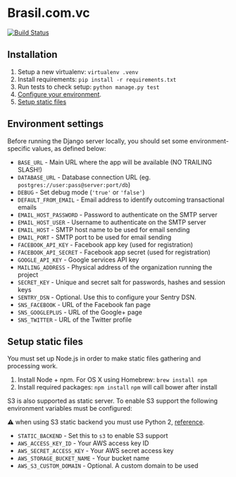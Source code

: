 Brasil.com.vc
=============

[![Build Status](https://travis-ci.org/brasilcomvc/brasilcomvc.svg)](https://travis-ci.org/brasilcomvc/brasilcomvc)


Installation
------------

1. Setup a new virtualenv: `virtualenv .venv`
2. Install requirements: `pip install -r requirements.txt`
3. Run tests to check setup: `python manage.py test`
4. [Configure your environment](#environment-settings).
5. [Setup static files](#setup-static-files)


Environment settings
--------------------

Before running the Django server locally, you should set some environment-
specific values, as defined below:

- `BASE_URL` - Main URL where the app will be available (NO TRAILING SLASH!)
- `DATABASE_URL` - Database connection URL (eg. `postgres://user:pass@server:port/db`)
- `DEBUG` - Set debug mode (`'true'` or `'false'`)
- `DEFAULT_FROM_EMAIL` - Email address to identify outcoming transactional emails
- `EMAIL_HOST_PASSWORD` - Password to authenticate on the SMTP server
- `EMAIL_HOST_USER` - Username to authenticate on the SMTP server
- `EMAIL_HOST` - SMTP host name to be used for email sending
- `EMAIL_PORT` - SMTP port to be used for email sending
- `FACEBOOK_API_KEY` - Facebook app key (used for registration)
- `FACEBOOK_API_SECRET` - Facebook app secret (used for registration)
- `GOOGLE_API_KEY` - Google services API key
- `MAILING_ADDRESS` - Physical address of the organization running the project
- `SECRET_KEY` - Unique and secret salt for passwords, hashes and session keys
- `SENTRY_DSN` - Optional. Use this to configure your Sentry DSN.
- `SNS_FACEBOOK` - URL of the Facebook fan page
- `SNS_GOOGLEPLUS` - URL of the Google+ page
- `SNS_TWITTER` - URL of the Twitter profile


Setup static files
------------------

You must set up Node.js in order to make static files gathering and processing
work.

1. Install Node + npm. For OS X using Homebrew: `brew install npm`
2. Install required packages: `npm install`
   `npm` will call bower after install

S3 is also supported as static server. To enable S3 support the following environment variables must be configured:

:warning: when using S3 static backend you must use Python 2, [reference](http://code.larlet.fr/django-storages/issue/155/python-3-support).

- `STATIC_BACKEND` - Set this to `s3` to enable S3 support
- `AWS_ACCESS_KEY_ID` - Your AWS access key ID
- `AWS_SECRET_ACCESS_KEY` - Your AWS secret access key
- `AWS_STORAGE_BUCKET_NAME` - Your bucket name
- `AWS_S3_CUSTOM_DOMAIN` - Optional. A custom domain to be used
